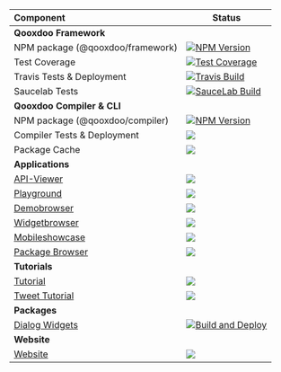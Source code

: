 Component                                                      | Status
:----------------------------------------------                | --- 
**Qooxdoo Framework**                                          |            
NPM package (@qooxdoo/framework)                               | [![NPM Version][npm-framework-badge]][npm-framework-url]
Test Coverage                                                  | [![Test Coverage][coveralls-badge]][coveralls-url]
Travis Tests & Deployment                                      | [![Travis Build][travis-framework-badge]][travis-framework-url]
Saucelab Tests                                                 | [![SauceLab Build][saucelab-badge]][saucelab-url]
**Qooxdoo Compiler & CLI**                                     | 
NPM package (@qooxdoo/compiler)                                | [![NPM Version][npm-compiler-badge]][npm-compiler-url] 
Compiler Tests & Deployment                                    | [![][travis-compiler-badge]][travis-compiler-url]
Package Cache                                                  | [![][package-cache-badge]](https://github.com/qooxdoo/package-cache)
**Applications**                                               | 
[API-Viewer][apiviewer-url]                                    | [![][apiviewer-badge]][apiviewer-workflow-url]
[Playground](https://qooxdoo.org/qxl.playground)               | [![](https://github.com/qooxdoo/qxl.playground/workflows/Build%20and%20Deploy/badge.svg)](https://github.com/qooxdoo/qxl.playground/actions)
[Demobrowser](https://qooxdoo.org/qxl.demobrowser)             | [![](https://github.com/qooxdoo/qxl.demobrowser/workflows/Build%20and%20Deploy/badge.svg)](https://github.com/qooxdoo/qxl.demobrowser/actions)
[Widgetbrowser](https://qooxdoo.org/qxl.widgetbrowser)         | [![](https://github.com/qooxdoo/qxl.widgetbrowser/workflows/Build%20and%20Deploy/badge.svg)](https://github.com/qooxdoo/qxl.widgetbrowser/actions)
[Mobileshowcase](https://qooxdoo.org/qxl.mobileshowcase)       | [![](https://github.com/qooxdoo/qxl.mobileshowcase/workflows/Build%20and%20Deploy/badge.svg)](https://github.com/qooxdoo/qxl.mobileshowcase/actions)
[Package Browser][packagebrowser-url]                          | [![][packagebrowser-badge]][packagebrowser-workflow-url]
**Tutorials**                                                  | 
[Tutorial](https://qooxdoo.org/qxl.tutorial)                   | [![](https://github.com/qooxdoo/qxl.tutorial/workflows/Build%20and%20Deploy/badge.svg)](https://github.com/qooxdoo/qxl.tutorial/actions)
[Tweet Tutorial](https://github.com/qooxdoo/qxl.tweet-tutorial)| [![](https://github.com/qooxdoo/qxl.tweet-tutorial/workflows/Build%20and%20Deploy/badge.svg)](https://github.com/qooxdoo/qxl.tweet-tutorial/actions)
**Packages**                                                   | 
[Dialog Widgets](https://github.com/qooxdoo/qxl.dialog)        | [![Build and Deploy](https://github.com/qooxdoo/qxl.dialog/workflows/Build%20and%20Deploy/badge.svg)](https://github.com/qooxdoo/qxl.dialog/actions)
**Website**                                                    |
[Website](https://qooxdoo.org)                                 | [![][website-badge]][website-workflow-url]



[npm-framework-badge]: https://badge.fury.io/js/%40qooxdoo%2Fframework.svg
[npm-framework-url]: https://npmjs.org/package/@qooxdoo/framework

[travis-framework-badge]: https://travis-ci.org/qooxdoo/qooxdoo.svg?branch=master
[travis-framework-url]: https://travis-ci.org/qooxdoo/qooxdoo

[npm-compiler-badge]: https://badge.fury.io/js/%40qooxdoo%2Fcompiler.svg
[npm-compiler-url]: https://npmjs.org/package/@qooxdoo/compiler

[travis-compiler-badge]: https://travis-ci.org/qooxdoo/qooxdoo-compiler.svg?branch=master
[travis-compiler-url]: https://travis-ci.org/qooxdoo/qooxdoo-compiler

[coveralls-badge]: https://coveralls.io/repos/github/qooxdoo/qooxdoo/badge.svg?branch=master 
[coveralls-url]: https://coveralls.io/github/qooxdoo/qooxdoo?branch=master

[saucelab-badge]: https://saucelabs.com/buildstatus/qx-core
[saucelab-url]: https://saucelabs.com/open_sauce/user/qx-core

[package-cache-badge]: https://github.com/qooxdoo/package-cache/workflows/Update%20Package%20Cache/badge.svg

[packagebrowser-badge]: https://github.com/qooxdoo/qxl.packagebrowser/workflows/Build%20and%20Deploy/badge.svg
[packagebrowser-url]: https://qooxdoo.org/qxl.packagebrowser
[packagebrowser-workflow-url]: https://github.com/qooxdoo/qxl.packagebrowser/actions

[apiviewer-workflow-url]: https://github.com/qooxdoo/qxl.apiviewer/actions?query=workflow%3A%22Build+and+Deploy%22
[apiviewer-url]: https://qooxdoo.org/qxl.apiviewer
[apiviewer-badge]: https://github.com/qooxdoo/qxl.apiviewer/workflows/Build%20and%20Deploy/badge.svg

[website-badge]: https://github.com/qooxdoo/website/workflows/Build%20and%20Deploy/badge.svg
[website-workflow-url]: https://github.com/qooxdoo/website/actions
